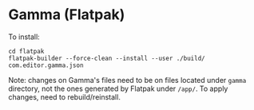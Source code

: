 # Gamma (Flatpak)

To install:
```
cd flatpak
flatpak-builder --force-clean --install --user ./build/ com.editor.gamma.json
```

Note: changes on Gamma's files need to be on files located under `gamma` directory, not
the ones generated by Flatpak under `/app/`. To apply changes, need to rebuild/reinstall.



